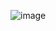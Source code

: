   
![image](https://user-images.githubusercontent.com/54999803/154656958-0673bc73-ec3f-4361-b0cf-e1d3d33ad31c.png)
